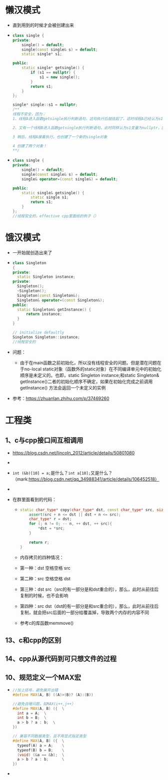 # 懒汉模式

- 直到用到的时候才会被创建出来

- ```cpp
  class single {
  private:
      single() = default;
      single(const single& s) = default;
      static single* s1;
  
  public:
      static single* getsingle() {
          if (s1 == nullptr) {
              s1 = new single();
          }
          return s1;
      }
  };
  
  single* single::s1 = nullptr;
  /**
  线程不安全，因为：
  1、线程A进入函数getsingle执行判断语句，这句执行后就挂起了，这时线程A已经认为s1为nullptr，但是线程A还没有创建single对象
  
  2、又有一个线程B进入函数getsingle执行判断语句，此时同样认为s1变量为nullptr，因为A没有创建getsingle对象。线程B继续执行，创建了一个getsingle对象
  
  3 稍后，线程A接着执行，也创建了一个新的single对象
  
  4 创建了两个对象！
  **/
  ```

- ```cpp
  class single {
  private:
      single() = default;
      single(const single& s) = default;
      single& operator=(const single&) = default;
  
  public:
      static single& getsingle() {
          static single s1;
          return s1;
      }
  };
  //线程安全的，effective cpp里面给的例子（）
  ```





# 饿汉模式

- 一开始就创造出来了

- ```cpp
  class Singleton
  {
  private:
  	static Singleton instance;
  private:
  	Singleton();
  	~Singleton();
  	Singleton(const Singleton&);
  	Singleton& operator=(const Singleton&);
  public:
  	static Singleton& getInstance() {
  		return instance;
  	}
  }
  
  // initialize defaultly
  Singleton Singleton::instance;
  //线程安全的
  ```

- 问题：

  - 由于在main函数之前初始化，所以没有线程安全的问题。但是潜在问题在于no-local static对象（函数外的static对象）在不同编译单元中的初始化顺序是未定义的。也即，static Singleton instance;和static Singleton& getInstance()二者的初始化顺序不确定，如果在初始化完成之前调用 getInstance() 方法会返回一个未定义的实例



- 参考：https://zhuanlan.zhihu.com/p/37469260







# 工程类

## 1、c与cpp接口间互相调用

- https://blog.csdn.net/lincoln_2012/article/details/50801080

- 



- `int (&b)[10] = a;`是什么？`int a[10];`又是什么？（mark:https://blog.csdn.net/qq_34988341/article/details/106452518）

- 

- 在群里面看到的代码：

  - ```cpp
    static char_type* copy(char_type* dst, const char_type* src, size_t n){//拷贝的过程要注意内存重叠的问题
        assert(src + n <= dst || dst + n <= src);
        char_type* r = dst;
        for (; n != 0; -- n, ++ dst, ++ src){
            *dst = *src;
        }
        
        return r;
    }
    ```

  - 内存拷贝的四种情况：

  - 第一种：dst  空格空格  src

  - 第二种：src 空格空格 dst

  - 第三种：dst src（src的有一部分是和dst重合的），那么，此时从前往后复制的时候，也不会影响

  - 第四种：src dst（dst的有一部分是和src重合的），那么，此时从前往后复制，就会把src后面的一部分给覆盖掉，导致两个内存的内容不同

  - 参考c的库函数memmove()





## 13、c和cpp的区别

## 14、cpp从源代码到可只想文件的过程





## 10、规范定义一个MAX宏

- ```cpp
  //加上括号，避免展开出错
  #define MAX(A, B) ((A)>(B)? (A):(B))
  
  //避免自增问题，如MAX(i++,j++）
  #define MAX(A, B) ({	\
  	int a = A; 	\
  	int b = B;	\
  	a > b ? a : b;	\
  })
  
  // 兼容不同数据类型，且不用显式指定类型
  #define MAX(A, B) ({	\
  	typeof(A) a = A; 	\
  	typeof(B) b = B;	\
  	(void) (&a == &b);	\
  	a > b ? a : b;		\
  })
  ```

- 